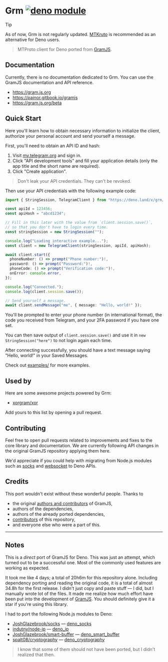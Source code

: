 # Grm [![deno module](https://shield.deno.dev/x/grm)](https://deno.land/x/grm)

> [!TIP]
> As of now, Grm is not regularly updated.
> [MTKruto](https://github.com/MTKruto/MTKruto) is recommended as an alternative for Deno users.

> MTProto client for Deno ported from [GramJS](https://github.com/gram-js/gramjs).

## Documentation

Currently, there is no documentation dedicated to Grm.
You can use the GramJS documentation and API reference.

- <https://gram.js.org>
- <https://painor.gitbook.io/gramjs>
- <https://gram.js.org/beta>

## Quick Start

Here you'll learn how to obtain necessary information to initialize the client, authorize your personal account and send yourself a message.

First, you'll need to obtain an API ID and hash:

1. Visit [my.telegram.org](https://my.telegram.org) and sign in.
2. Click "API development tools" and fill your application details (only the app title and the short name are required).
3. Click "Create application".

> Don't leak your API credentials.
> They can't be revoked.

Then use your API credentials with the following example code:

```ts
import { StringSession, TelegramClient } from "https://deno.land/x/grm/mod.ts";

const apiId = 123456;
const apiHash = "abcd1234";

// Fill in this later with the value from `client.session.save()`,
// so that you don't have to login every time.
const stringSession = new StringSession("");

console.log("Loading interactive example...");
const client = new TelegramClient(stringSession, apiId, apiHash);

await client.start({
  phoneNumber: () => prompt("Phone number:")!,
  password: () => prompt("Password:")!,
  phoneCode: () => prompt("Verification code:")!,
  onError: console.error,
});

console.log("Connected.");
console.log(client.session.save());

// Send yourself a message.
await client.sendMessage("me", { message: "Hello, world!" });
```

You'll be prompted to enter your phone number (in international format), the
code you received from Telegram, and your 2FA password if you have one set.

You can then save output of `client.session.save()` and use it in `new StringSession("here")` to not login again each time.

After connecting successfully, you should have a text message saying "Hello, world!" in
your Saved Messages.

Check out [examples/](examples/) for more examples.

## Used by

Here are some awesome projects powered by Grm:

- [xorgram/xor](https://github.com/xorgram/xor)

Add yours to this list by opening a pull request.

## Contributing

Feel free to open pull requests related to improvements and fixes to the core library and documentation.
We are currently following API changes in the original GramJS repository applying them here.

We'd appreciate if you could help with migrating from Node.js modules such as
[socks](https://github.com/JoshGlazebrook/socks) and
[websocket](https://github.com/theturtle32/WebSocket-Node) to Deno APIs.

## Credits

This port wouldn't exist without these wonderful people. Thanks to

- the original
  [authors and contributors](https://github.com/gram-js/gramjs/graphs/contributors)
  of GramJS,
- authors of the dependencies,
- authors of the already ported dependencies,
- [contributors](https://github.com/dcdunkan/grm/graphs/contributors) of this
  repository,
- and everyone else who were a part of this.

---

## Notes

This is a _direct_ port of GramJS for Deno.
This was just an attempt, which turned out to be a successful one.
Most of the commonly used features are working as expected.

It took me like 4 days; a total of 20h6m for this repository alone.
Including dependency porting and reading the original code, it is a total of almost
34.8h for the first release.
I didn't just copy and paste stuff — I did, but I
manually wrote lot of the files.
It made me realize how much effort have been put into the development of [GramJS](https://github.com/gram-js/gramjs).
You should definitely give it a star if you're using this library.

I had to port the following Node.js modules to Deno:

- [JoshGlazebrook/socks](https://github.com/JoshGlazebrook/socks) —
  [deno_socks](https://github.com/dcdunkan/deno_socks)
- [indutny/node-ip](https://github.com/indutny/node-ip) —
  [deno_ip](https://github.com/dcdunkan/deno_ip)
- [JoshGlazebrook/smart-buffer](https://github.com/JoshGlazebrook/smart-buffer)
  — [deno_smart_buffer](https://github.com/dcdunkan/deno_smart_buffer)
- [spalt08/cryptography](https://github.com/spalt08/cryptography) —
  [deno_cryptography](https://github.com/dcdunkan/deno_cryptography)

> I know that some of them should not have been ported, but I didn't realized that then.
